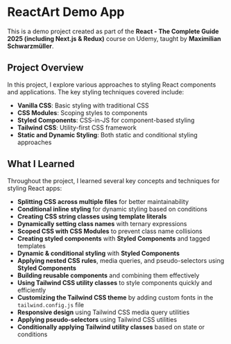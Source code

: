 # ReactArt Demo App

This is a demo project created as part of the **React - The Complete Guide 2025 (including Next.js & Redux)** course on Udemy, taught by **Maximilian Schwarzmüller**.

## Project Overview

In this project, I explore various approaches to styling React components and applications. The key styling techniques covered include:

- **Vanilla CSS**: Basic styling with traditional CSS
- **CSS Modules**: Scoping styles to components
- **Styled Components**: CSS-in-JS for component-based styling
- **Tailwind CSS**: Utility-first CSS framework
- **Static and Dynamic Styling**: Both static and conditional styling approaches

## What I Learned

Throughout the project, I learned several key concepts and techniques for styling React apps:

- **Splitting CSS across multiple files** for better maintainability
- **Conditional inline styling** for dynamic styling based on conditions
- **Creating CSS string classes using template literals**
- **Dynamically setting class names** with ternary expressions
- **Scoped CSS with CSS Modules** to prevent class name collisions
- **Creating styled components** with **Styled Components** and tagged templates
- **Dynamic & conditional styling** with **Styled Components**
- **Applying nested CSS rules**, media queries, and pseudo-selectors using **Styled Components**
- **Building reusable components** and combining them effectively
- **Using Tailwind CSS utility classes** to style components quickly and efficiently
- **Customizing the Tailwind CSS theme** by adding custom fonts in the `tailwind.config.js` file
- **Responsive design** using Tailwind CSS media query utilities
- **Applying pseudo-selectors** using Tailwind CSS utilities
- **Conditionally applying Tailwind utility classes** based on state or conditions
